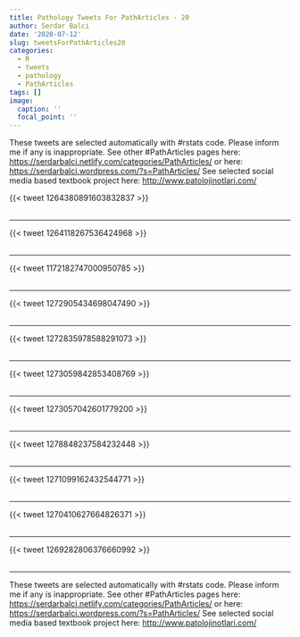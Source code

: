 ```yaml
---
title: Pathology Tweets For PathArticles - 20
author: Serdar Balci
date: '2020-07-12'
slug: tweetsForPathArticles20
categories:
  - R
  - tweets
  - pathology
  - PathArticles
tags: []
image:
  caption: ''
  focal_point: ''
---
```



These tweets are selected automatically with #rstats code. Please inform me if any is inappropriate.
See other #PathArticles pages here: https://serdarbalci.netlify.com/categories/PathArticles/  or here: https://serdarbalci.wordpress.com/?s=PathArticles/ 
See selected social media based textbook project here: http://www.patolojinotlari.com/

{{< tweet 1264380891603832837 >}}
<br>
<br>
<hr>
{{< tweet 1264118267536424968 >}}
<br>
<br>
<hr>
{{< tweet 1172182747000950785 >}}
<br>
<br>
<hr>
{{< tweet 1272905434698047490 >}}
<br>
<br>
<hr>
{{< tweet 1272835978588291073 >}}
<br>
<br>
<hr>
{{< tweet 1273059842853408769 >}}
<br>
<br>
<hr>
{{< tweet 1273057042601779200 >}}
<br>
<br>
<hr>
{{< tweet 1278848237584232448 >}}
<br>
<br>
<hr>
{{< tweet 1271099162432544771 >}}
<br>
<br>
<hr>
{{< tweet 1270410627664826371 >}}
<br>
<br>
<hr>
{{< tweet 1269282806376660992 >}}
<br>
<br>
<hr>


These tweets are selected automatically with #rstats code. Please inform me if any is inappropriate.
See other #PathArticles pages here: https://serdarbalci.netlify.com/categories/PathArticles/  or here: https://serdarbalci.wordpress.com/?s=PathArticles/ 
See selected social media based textbook project here: http://www.patolojinotlari.com/
